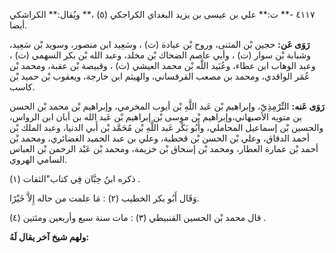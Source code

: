٤١١٧ -** ت:** علي بن عيسى بن يزيد البغداي الكراجكي (٥) ،** ويُقال:** الكراشكي أيضا.

**رَوَى عَن:** حجين بْن المثنى، وروح بْن عبادة (ت) ، وسَعِيد ابن منصور، وسويد بْن سَعِيد، وشبابة بْن سوار (ت) ، وأبي عاصم الضحاك بْن مخلد، وعبد الله بْن بكر السهمي (ت) ، وعبد الوهاب ابن عطاء، وعُبَيد اللَّه بْن محمد العيشي (ت) ، وقبيصة بْن عقبة، ومحمد بْن عُمَر الواقدي، ومحمد بن مصعب القرقساني، والهيثم ابن خارجة، ويعقوب بْن حميد بْن كاسب.

**رَوَى عَنه:** التِّرْمِذِيّ، وإبراهيم بْن عَبد اللَّهِ بْن أيوب المخرمي، وإبراهيم بْن محمد بْن الحسن بن متويه الأصبهاني،وإبراهيم بْن موسى بْن إبراهيم بْن عَبد الله بن أبان ابن الرواس، والحسين بْن إسماعيل المحاملي، وأَبُو بَكْر عَبد اللَّهِ بْن مُحَمَّد بْن أَبي الدنيا، وعبد الملك بْن أحمد الدقاق، وعلي بْن الحسن بْن قحطبة، وعلي بن عبد الحميد الغضائري، ومحمد بْن أحمد بْن عمارة العطار، ومحمد بْن إسحاق بْن خزيمة، ومحمد بْن عَبْد الرحمن بْن العباس السامي الهروي.

ذكره ابنُ حِبَّان فِي كتاب"الثقات (١) .

وَقَال أَبُو بكر الخطيب (٢) : مَا علمت من حاله إِلاَّ خَيْرًا.

قال محمد بْن الحسين القنبيطي (٣) : مات سنة سبع وأربعين ومئتين (٤) .

**ولهم شيخ آخر يقال لَهُ:**